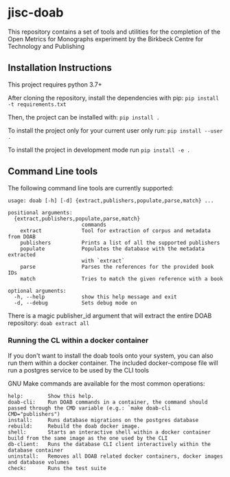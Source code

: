 # jisc-doab

This repository contains a set of tools and utilities for the completion of the Open Metrics for Monographs experiment by the Birkbeck Centre for Technology and Publishing


## Installation Instructions

This project requires python 3.7+

After cloning the repository, install the dependencies with pip:
`pip install -t requirements.txt`

Then, the project can be installed with:
`pip install .`

To install the project only for your current user only run:
`pip install --user .`

To install the project in development mode run
`pip install -e .`

## Command Line tools

The following command line tools are currently supported:

```
usage: doab [-h] [-d] {extract,publishers,populate,parse,match} ...

positional arguments:
  {extract,publishers,populate,parse,match}
                        commands
    extract             Tool for extraction of corpus and metadata from DOAB
    publishers          Prints a list of all the supported publishers
    populate            Populates the database with the metadata extracted
                        with `extract`
    parse               Parses the references for the provided book IDs
    match               Tries to match the given reference with a book

optional arguments:
  -h, --help            show this help message and exit
  -d, --debug           Sets debug mode on
```


There is a magic publisher_id argument that will extract the entire DOAB repository:
`doab extract all`

### Running the CL within a docker container
If you don't want to install the doab tools onto your system, you can also run them within a docker container.
The included docker-compose file will run a postgres service to be used by the CLI tools

GNU Make commands are available for the most common operations:

```
help:		 Show this help.
doab-cli:	 Run DOAB commands in a container, the command should passed through the CMD variable (e.g.: `make doab-cli CMD="publishers")
install:	 Runs database migrations on the postgres database
rebuild:	 Rebuild the doab docker image.
shell:		 Starts an interactive shell within a docker container build from the same image as the one used by the CLI
db-client:	 Runs the database CLI client interactively within the database container
uninstall:	 Removes all DOAB related docker containers, docker images and database volumes
check:		 Runs the test suite
```
